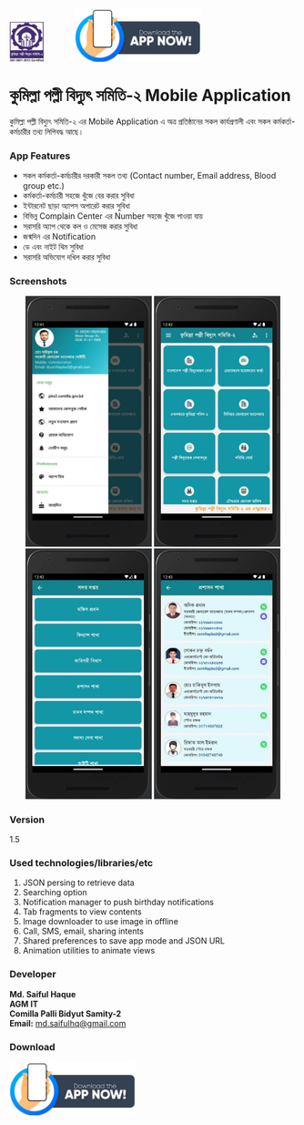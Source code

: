 <img src="https://github.com/it-dept-cumilla-pbs2/MY-API-SERVER/blob/main/images/screenshots/logo.png?raw=true" width="60" height="70">&nbsp;&nbsp;&nbsp;&nbsp;&nbsp;&nbsp;&nbsp;&nbsp;&nbsp;&nbsp;&nbsp;&nbsp;&nbsp;&nbsp;<a href="https://github.com/it-dept-cumilla-pbs2/MY-API-SERVER/raw/main/jsons/CumillaPBS2/application/Cumilla_PBS-2_app.apk"><img src="https://github.com/it-dept-cumilla-pbs2/MY-API-SERVER/blob/main/images/download_app.png?raw=true" width="222"></a>

# কুমিল্লা পল্লী বিদ্যুৎ সমিতি-২ Mobile Application

কুমিল্লা পল্লী বিদ্যুৎ সমিতি-২ এর Mobile Application এ অত্র প্রতিষ্ঠানের সকল কার্যপ্রণালী এবং সকল কর্মকর্তা-কর্মচারীর তথ্য লিপিবদ্ধ আছে।

### App Features
* সকল কর্মকর্তা-কর্মচারীর দরকারী সকল তথ্য (Contact number, Email address, Blood group etc.)
* কর্মকর্তা-কর্মচারী সহজে খুঁজে বের করার সুবিধা
* ইন্টারনেট ছাড়া অ্যাপস অপারেট করার সুবিধা
* বিভিন্ন Complain Center এর Number সহজে খুঁজে পাওয়া যায়
* সরাসরি অ্যাপ থেকে কল ও মেসেজ করার সুবিধা
* জন্মদিন এর Notification
* ডে এবং নাইট থিম সুবিধা
* সরাসরি অভিযোগ দখিল করার সুবিধা

### Screenshots
<p align="center">
<img src="https://github.com/it-dept-cumilla-pbs2/MY-API-SERVER/blob/main/images/screenshots/ss1.jpg?raw=true" width="222">
<img src="https://github.com/it-dept-cumilla-pbs2/MY-API-SERVER/blob/main/images/screenshots/ss2.jpg?raw=true" width="222">
<img src="https://github.com/it-dept-cumilla-pbs2/MY-API-SERVER/blob/main/images/screenshots/ss3.jpg?raw=true" width="222">
<img src="https://github.com/it-dept-cumilla-pbs2/MY-API-SERVER/blob/main/images/screenshots/ss4.jpg?raw=true" width="222">
</p>

### Version
1.5

### Used technologies/libraries/etc
1. JSON persing to retrieve data
2. Searching option
3. Notification manager to push birthday notifications
4. Tab fragments to view contents
5. Image downloader to use image in offline
6. Call, SMS, email, sharing intents
7. Shared preferences to save app mode and JSON URL
8. Animation utilities to animate views

### Developer
**Md. Saiful Haque**<br>
**AGM IT**<br>
**Comilla Palli Bidyut Samity-2**<br>
**Email:** md.saifulhq@gmail.com

### Download
<a href="https://github.com/it-dept-cumilla-pbs2/MY-API-SERVER/raw/main/jsons/CumillaPBS2/application/Cumilla_PBS-2_app.apk"><img src="https://github.com/it-dept-cumilla-pbs2/MY-API-SERVER/blob/main/images/download_app.png?raw=true" width="222"></a>